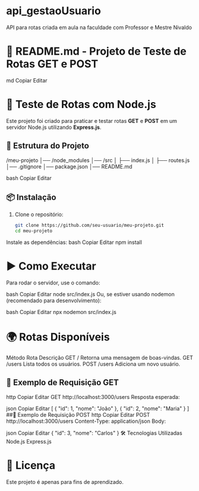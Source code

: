 # api_gestaoUsuario
  API para rotas criada em aula na faculdade com Professor e Mestre Nivaldo 


# 📌 README.md - Projeto de Teste de Rotas GET e POST
md
Copiar
Editar
# 🚀 Teste de Rotas com Node.js

Este projeto foi criado para praticar e testar rotas **GET** e **POST** em um servidor Node.js utilizando **Express.js**.

## 📂 Estrutura do Projeto

/meu-projeto │── /node_modules │── /src │ ├── index.js │ ├── routes.js │── .gitignore │── package.json │── README.md

bash
Copiar
Editar

## 📦 Instalação

1. Clone o repositório:
   ```bash
   git clone https://github.com/seu-usuario/meu-projeto.git
   cd meu-projeto
Instale as dependências:
bash
Copiar
Editar
npm install

# ▶️ Como Executar
Para rodar o servidor, use o comando:

bash
Copiar
Editar
node src/index.js
Ou, se estiver usando nodemon (recomendado para desenvolvimento):

bash
Copiar
Editar
npx nodemon src/index.js

# 🌍 Rotas Disponíveis
Método	Rota	Descrição
GET	/	Retorna uma mensagem de boas-vindas.
GET	/users	Lista todos os usuários.
POST	/users	Adiciona um novo usuário.
## 🔹 Exemplo de Requisição GET
http
Copiar
Editar
GET http://localhost:3000/users
Resposta esperada:

json
Copiar
Editar
[
  {
    "id": 1,
    "nome": "João"
  },
  {
    "id": 2,
    "nome": "Maria"
  }
]
##🔹 Exemplo de Requisição POST
http
Copiar
Editar
POST http://localhost:3000/users
Content-Type: application/json
Body:

json
Copiar
Editar
{
  "id": 3,
  "nome": "Carlos"
}
🛠 Tecnologias Utilizadas
Node.js
Express.js
# 📝 Licença
Este projeto é apenas para fins de aprendizado.
